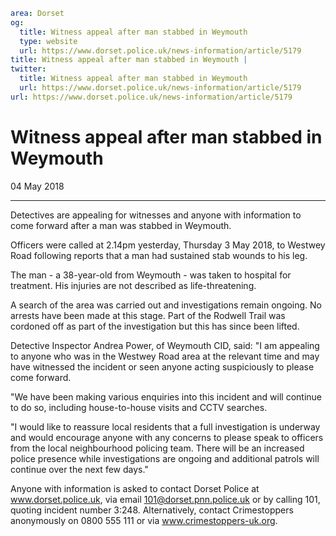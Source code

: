 ```yaml
area: Dorset
og:
  title: Witness appeal after man stabbed in Weymouth
  type: website
  url: https://www.dorset.police.uk/news-information/article/5179
title: Witness appeal after man stabbed in Weymouth |
twitter:
  title: Witness appeal after man stabbed in Weymouth
  url: https://www.dorset.police.uk/news-information/article/5179
url: https://www.dorset.police.uk/news-information/article/5179
```

# Witness appeal after man stabbed in Weymouth

04 May 2018

* * *

Detectives are appealing for witnesses and anyone with information to come forward after a man was stabbed in Weymouth.

Officers were called at 2.14pm yesterday, Thursday 3 May 2018, to Westwey Road following reports that a man had sustained stab wounds to his leg.

The man - a 38-year-old from Weymouth - was taken to hospital for treatment. His injuries are not described as life-threatening.

A search of the area was carried out and investigations remain ongoing. No arrests have been made at this stage. Part of the Rodwell Trail was cordoned off as part of the investigation but this has since been lifted.

Detective Inspector Andrea Power, of Weymouth CID, said: "I am appealing to anyone who was in the Westwey Road area at the relevant time and may have witnessed the incident or seen anyone acting suspiciously to please come forward.

"We have been making various enquiries into this incident and will continue to do so, including house-to-house visits and CCTV searches.

"I would like to reassure local residents that a full investigation is underway and would encourage anyone with any concerns to please speak to officers from the local neighbourhood policing team. There will be an increased police presence while investigations are ongoing and additional patrols will continue over the next few days."

Anyone with information is asked to contact Dorset Police at www.dorset.police.uk, via email 101@dorset.pnn.police.uk or by calling 101, quoting incident number 3:248. Alternatively, contact Crimestoppers anonymously on 0800 555 111 or via www.crimestoppers-uk.org.
